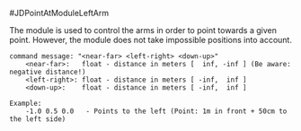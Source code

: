 #JDPointAtModuleLeftArm

The module is used to control the arms in order to point towards a given point. However, the module does not take impossible positions into account.

    command message: "<near-far> <left-right> <down-up>"
        <near-far>:   float - distance in meters [  inf, -inf ] (Be aware: negative distance!)
        <left-right>: float - distance in meters [ -inf,  inf ]
        <down-up>:    float - distance in meters [ -inf,  inf ]

    Example:
        -1.0 0.5 0.0   - Points to the left (Point: 1m in front + 50cm to the left side)
